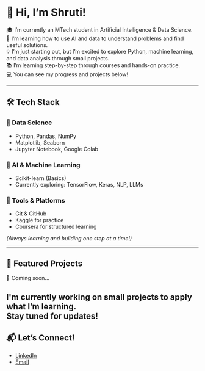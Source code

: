 # 👋 Hi, I’m Shruti!

🎓 I’m currently an MTech student in Artificial Intelligence & Data Science.  
📍 I’m learning how to use AI and data to understand problems and find useful solutions.  
💡 I’m just starting out, but I’m excited to explore Python, machine learning, and data analysis through small projects.  
📚 I’m learning step-by-step through courses and hands-on practice.  
💻 You can see my progress and projects below!

---

## 🛠️ Tech Stack
### 🔢 Data Science
- Python, Pandas, NumPy  
- Matplotlib, Seaborn  
- Jupyter Notebook, Google Colab  

### 🤖 AI & Machine Learning
- Scikit-learn (Basics)  
- Currently exploring: TensorFlow, Keras, NLP, LLMs  

### 🧰 Tools & Platforms
- Git & GitHub  
- Kaggle for practice  
- Coursera for structured learning  

*(Always learning and building one step at a time!)*


---

## 📁 Featured Projects

🚧 Coming soon...

I'm currently working on small projects to apply what I’m learning.  
Stay tuned for updates!
---

## 📬 Let’s Connect!
- [LinkedIn](https://www.linkedin.com/in/shruti-mhambrey-7138a52b8)
- [Email](mailto:shrutimhambrey@gmail.com)
